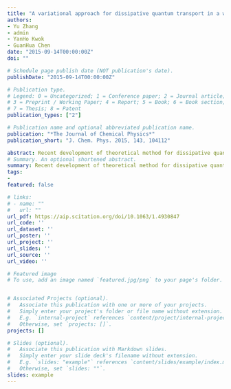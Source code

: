 ```yaml
---
title: "A variational approach for dissipative quantum transport in a wide parameter space"
authors:
- Yu Zhang
- admin
- YanHo Kwok
- GuanHua Chen
date: "2015-09-14T00:00:00Z"
doi: ""

# Schedule page publish date (NOT publication's date).
publishDate: "2015-09-14T00:00:00Z"

# Publication type.
# Legend: 0 = Uncategorized; 1 = Conference paper; 2 = Journal article;
# 3 = Preprint / Working Paper; 4 = Report; 5 = Book; 6 = Book section;
# 7 = Thesis; 8 = Patent
publication_types: ["2"]

# Publication name and optional abbreviated publication name.
publication: "*The Journal of Chemical Physics*"
publication_short: "J. Chem. Phys. 2015, 143, 104112"

abstract: Recent development of theoretical method for dissipative quantum transport has achieved notable progresses in the weak or strong electron-phonon coupling regime. However, a generalized theory for dissipative quantum transport in a wide parameter space had not been established. In this work, a variational polaron theory for dissipative quantum transport in a wide range of electron-phonon coupling is developed. The optimal polaron transformation is determined by the optimization of the Feynman-Bogoliubov upper bound of free energy. The free energy minimization ends up with an optimal mean-field Hamiltonian and a minimal interaction Hamiltonian. Hence, second-order perturbation can be applied to the transformed system, resulting in an accurate and efficient method for the treatment of dissipative quantum transport with different electron-phonon coupling strength. Numerical benchmark calculation on a single site model coupled to one phonon mode is presented.
# Summary. An optional shortened abstract.
summary: Recent development of theoretical method for dissipative quantum transport has achieved notable progresses in the weak or strong electron-phonon coupling regime. However, a generalized theory for dissipative quantum transport in a wide parameter space had not been established. In this work, a variational polaron theory for dissipative quantum transport in a wide range of electron-phonon coupling is developed. The optimal polaron transformation is determined by the optimization of the Feynman-Bogoliubov upper bound of free energy. The free energy minimization ends up with an optimal mean-field Hamiltonian and a minimal interaction Hamiltonian. Hence, second-order perturbation can be applied to the transformed system, resulting in an accurate and efficient method for the treatment of dissipative quantum transport with different electron-phonon coupling strength. Numerical benchmark calculation on a single site model coupled to one phonon mode is presented.
tags:
-
featured: false

# links:
# - name: ""
#   url: ""
url_pdf: https://aip.scitation.org/doi/10.1063/1.4930847
url_code: ''
url_dataset: ''
url_poster: ''
url_project: ''
url_slides: ''
url_source: ''
url_video: ''

# Featured image
# To use, add an image named `featured.jpg/png` to your page's folder. 


# Associated Projects (optional).
#   Associate this publication with one or more of your projects.
#   Simply enter your project's folder or file name without extension.
#   E.g. `internal-project` references `content/project/internal-project/index.md`.
#   Otherwise, set `projects: []`.
projects: []

# Slides (optional).
#   Associate this publication with Markdown slides.
#   Simply enter your slide deck's filename without extension.
#   E.g. `slides: "example"` references `content/slides/example/index.md`.
#   Otherwise, set `slides: ""`.
slides: example
---
```



